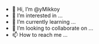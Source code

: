 - 👋 Hi, I’m @yMikkoy
- 👀 I’m interested in ...
- 🌱 I’m currently learning ...
- 💞️ I’m looking to collaborate on ...
- 📫 How to reach me ...

<!---
yMikkoy/yMikkoy is a ✨ special ✨ repository because its `README.md` (this file) appears on your GitHub profile.
You can click the Preview link to take a look at your changes.
--->
